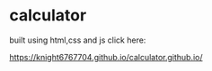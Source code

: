 # calculator
built using html,css and js 
click here:

https://knight6767704.github.io/calculator.github.io/
